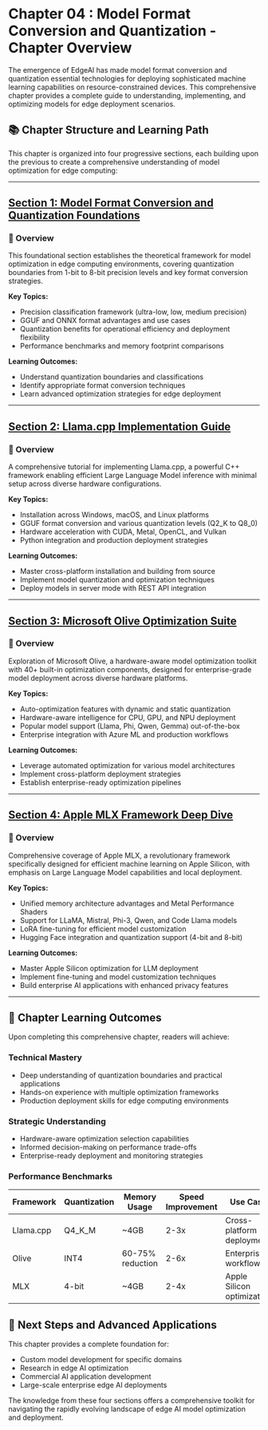# Chapter 04 : Model Format Conversion and Quantization - Chapter Overview

The emergence of EdgeAI has made model format conversion and quantization essential technologies for deploying sophisticated machine learning capabilities on resource-constrained devices. This comprehensive chapter provides a complete guide to understanding, implementing, and optimizing models for edge deployment scenarios.

## 📚 Chapter Structure and Learning Path

This chapter is organized into four progressive sections, each building upon the previous to create a comprehensive understanding of model optimization for edge computing:

---

## [Section 1: Model Format Conversion and Quantization Foundations](./01.Introduce.md)

### 🎯 Overview
This foundational section establishes the theoretical framework for model optimization in edge computing environments, covering quantization boundaries from 1-bit to 8-bit precision levels and key format conversion strategies.

**Key Topics:**
- Precision classification framework (ultra-low, low, medium precision)
- GGUF and ONNX format advantages and use cases
- Quantization benefits for operational efficiency and deployment flexibility
- Performance benchmarks and memory footprint comparisons

**Learning Outcomes:**
- Understand quantization boundaries and classifications
- Identify appropriate format conversion techniques
- Learn advanced optimization strategies for edge deployment

---

## [Section 2: Llama.cpp Implementation Guide](./02.Llamacpp.md)

### 🎯 Overview
A comprehensive tutorial for implementing Llama.cpp, a powerful C++ framework enabling efficient Large Language Model inference with minimal setup across diverse hardware configurations.

**Key Topics:**
- Installation across Windows, macOS, and Linux platforms
- GGUF format conversion and various quantization levels (Q2_K to Q8_0)
- Hardware acceleration with CUDA, Metal, OpenCL, and Vulkan
- Python integration and production deployment strategies

**Learning Outcomes:**
- Master cross-platform installation and building from source
- Implement model quantization and optimization techniques
- Deploy models in server mode with REST API integration

---

## [Section 3: Microsoft Olive Optimization Suite](./03.MicrosoftOlive.md)

### 🎯 Overview
Exploration of Microsoft Olive, a hardware-aware model optimization toolkit with 40+ built-in optimization components, designed for enterprise-grade model deployment across diverse hardware platforms.

**Key Topics:**
- Auto-optimization features with dynamic and static quantization
- Hardware-aware intelligence for CPU, GPU, and NPU deployment
- Popular model support (Llama, Phi, Qwen, Gemma) out-of-the-box
- Enterprise integration with Azure ML and production workflows

**Learning Outcomes:**
- Leverage automated optimization for various model architectures
- Implement cross-platform deployment strategies
- Establish enterprise-ready optimization pipelines

---

## [Section 4: Apple MLX Framework Deep Dive](./04.AppleMLX.md)

### 🎯 Overview
Comprehensive coverage of Apple MLX, a revolutionary framework specifically designed for efficient machine learning on Apple Silicon, with emphasis on Large Language Model capabilities and local deployment.

**Key Topics:**
- Unified memory architecture advantages and Metal Performance Shaders
- Support for LLaMA, Mistral, Phi-3, Qwen, and Code Llama models
- LoRA fine-tuning for efficient model customization
- Hugging Face integration and quantization support (4-bit and 8-bit)

**Learning Outcomes:**
- Master Apple Silicon optimization for LLM deployment
- Implement fine-tuning and model customization techniques
- Build enterprise AI applications with enhanced privacy features

---

## 🎯 Chapter Learning Outcomes

Upon completing this comprehensive chapter, readers will achieve:

### **Technical Mastery**
- Deep understanding of quantization boundaries and practical applications
- Hands-on experience with multiple optimization frameworks
- Production deployment skills for edge computing environments

### **Strategic Understanding**
- Hardware-aware optimization selection capabilities
- Informed decision-making on performance trade-offs
- Enterprise-ready deployment and monitoring strategies

### **Performance Benchmarks**

| Framework | Quantization | Memory Usage | Speed Improvement | Use Case |
|-----------|-------------|--------------|-------------------|----------|
| Llama.cpp | Q4_K_M | ~4GB | 2-3x | Cross-platform deployment |
| Olive | INT4 | 60-75% reduction | 2-6x | Enterprise workflows |
| MLX | 4-bit | ~4GB | 2-4x | Apple Silicon optimization |

## 🚀 Next Steps and Advanced Applications

This chapter provides a complete foundation for:
- Custom model development for specific domains
- Research in edge AI optimization
- Commercial AI application development
- Large-scale enterprise edge AI deployments

The knowledge from these four sections offers a comprehensive toolkit for navigating the rapidly evolving landscape of edge AI model optimization and deployment.